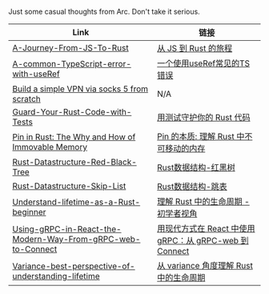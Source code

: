 Just some casual thoughts from Arc. Don't take it serious.


| Link | 链接 |
| ---- | ---- |
| [A-Journey-From-JS-To-Rust](https://github.com/arichy/blogs/blob/main/docs%2FRust%2FA-Journey-From-JS-To-Rust%2Fen%2FA-Journey-From-JS-To-Rust.md) | [从 JS 到 Rust 的旅程](https://github.com/arichy/blogs/blob/main/docs%2FRust%2FA-Journey-From-JS-To-Rust%2Fzh%2F%E4%BB%8E%20JS%20%E5%88%B0%20Rust%20%E7%9A%84%E6%97%85%E7%A8%8B.md) |
| [A-common-TypeScript-error-with-useRef](https://github.com/arichy/blogs/blob/main/docs%2FReact%2FA-common-TypeScript-error-with-useRef%2Fen%2FA-common-TypeScript-error-with-useRef.md) | [一个使用useRef常见的TS错误](https://github.com/arichy/blogs/blob/main/docs%2FReact%2FA-common-TypeScript-error-with-useRef%2Fzh%2F%E4%B8%80%E4%B8%AA%E4%BD%BF%E7%94%A8useRef%E5%B8%B8%E8%A7%81%E7%9A%84TS%E9%94%99%E8%AF%AF.md) |
| [Build a simple VPN via socks 5 from scratch](https://github.com/arichy/blogs/blob/main/docs%2Fsocks5%2FBuild%20a%20simple%20VPN%20via%20socks%205%20from%20scratch.md) | N/A |
| [Guard-Your-Rust-Code-with-Tests](https://github.com/arichy/blogs/blob/main/docs%2FRust%2FGuard-Your-Rust-Code-with-Tests%2Fen%2FGuard-Your-Rust-Code-with-Tests.md) | [用测试守护你的 Rust 代码](https://github.com/arichy/blogs/blob/main/docs%2FRust%2FGuard-Your-Rust-Code-with-Tests%2Fzh%2F%E7%94%A8%E6%B5%8B%E8%AF%95%E5%AE%88%E6%8A%A4%E4%BD%A0%E7%9A%84%20Rust%20%E4%BB%A3%E7%A0%81.md) |
| [Pin in Rust: The Why and How of Immovable Memory](https://github.com/arichy/blogs/blob/main/docs%2FRust%2FPin-in-Rust%2Fen%2FPin%20in%20Rust%3A%20The%20Why%20and%20How%20of%20Immovable%20Memory.md) | [Pin 的本质: 理解 Rust 中不可移动的内存](https://github.com/arichy/blogs/blob/main/docs%2FRust%2FPin-in-Rust%2Fzh%2FPin%20%E7%9A%84%E6%9C%AC%E8%B4%A8%3A%20%E7%90%86%E8%A7%A3%20Rust%20%E4%B8%AD%E4%B8%8D%E5%8F%AF%E7%A7%BB%E5%8A%A8%E7%9A%84%E5%86%85%E5%AD%98.md) |
| [Rust-Datastructure-Red-Black-Tree](https://github.com/arichy/blogs/blob/main/docs%2FRust%2Fdatastructures%2Fred-black-tree%2Fen%2FRust-Datastructure-Red-Black-Tree.md) | [Rust数据结构-红黑树](https://github.com/arichy/blogs/blob/main/docs%2FRust%2Fdatastructures%2Fred-black-tree%2Fzh%2FRust%E6%95%B0%E6%8D%AE%E7%BB%93%E6%9E%84-%E7%BA%A2%E9%BB%91%E6%A0%91.md) |
| [Rust-Datastructure-Skip-List](https://github.com/arichy/blogs/blob/main/docs%2FRust%2Fdatastructures%2Fskip-list%2Fen%2FRust-Datastructure-Skip-List.md) | [Rust数据结构-跳表](https://github.com/arichy/blogs/blob/main/docs%2FRust%2Fdatastructures%2Fskip-list%2Fzh%2FRust%E6%95%B0%E6%8D%AE%E7%BB%93%E6%9E%84-%E8%B7%B3%E8%A1%A8.md) |
| [Understand-lifetime-as-a-Rust-beginner](https://github.com/arichy/blogs/blob/main/docs%2FRust%2FUnderstand-lifetime-as-a-Rust-beginner%2Fen%2FUnderstand-lifetime-as-a-Rust-beginner.md) | [理解 Rust 中的生命周期 - 初学者视角](https://github.com/arichy/blogs/blob/main/docs%2FRust%2FUnderstand-lifetime-as-a-Rust-beginner%2Fzh%2F%E7%90%86%E8%A7%A3%20Rust%20%E4%B8%AD%E7%9A%84%E7%94%9F%E5%91%BD%E5%91%A8%E6%9C%9F%20-%20%E5%88%9D%E5%AD%A6%E8%80%85%E8%A7%86%E8%A7%92.md) |
| [Using-gRPC-in-React-the-Modern-Way-From-gRPC-web-to-Connect](https://github.com/arichy/blogs/blob/main/docs%2FReact%2FUsing-gRPC-in-React-the-Modern-Way-From-gRPC-web-to-Connect%2Fen%2FUsing-gRPC-in-React-the-Modern-Way-From-gRPC-web-to-Connect.md) | [用现代方式在 React 中使用 gRPC：从 gRPC-web 到 Connect](https://github.com/arichy/blogs/blob/main/docs%2FReact%2FUsing-gRPC-in-React-the-Modern-Way-From-gRPC-web-to-Connect%2Fzh%2F%E7%94%A8%E7%8E%B0%E4%BB%A3%E6%96%B9%E5%BC%8F%E5%9C%A8%20React%20%E4%B8%AD%E4%BD%BF%E7%94%A8%20gRPC%EF%BC%9A%E4%BB%8E%20gRPC-web%20%E5%88%B0%20Connect.md) |
| [Variance-best-perspective-of-understanding-lifetime](https://github.com/arichy/blogs/blob/main/docs%2FRust%2FVariance-best-perspective-of-understanding-lifetime%2Fen%2FVariance-best-perspective-of-understanding-lifetime.md) | [从 variance 角度理解 Rust 中的生命周期](https://github.com/arichy/blogs/blob/main/docs%2FRust%2FVariance-best-perspective-of-understanding-lifetime%2Fzh%2F%E4%BB%8E%20variance%20%E8%A7%92%E5%BA%A6%E7%90%86%E8%A7%A3%20Rust%20%E4%B8%AD%E7%9A%84%E7%94%9F%E5%91%BD%E5%91%A8%E6%9C%9F.md) |
